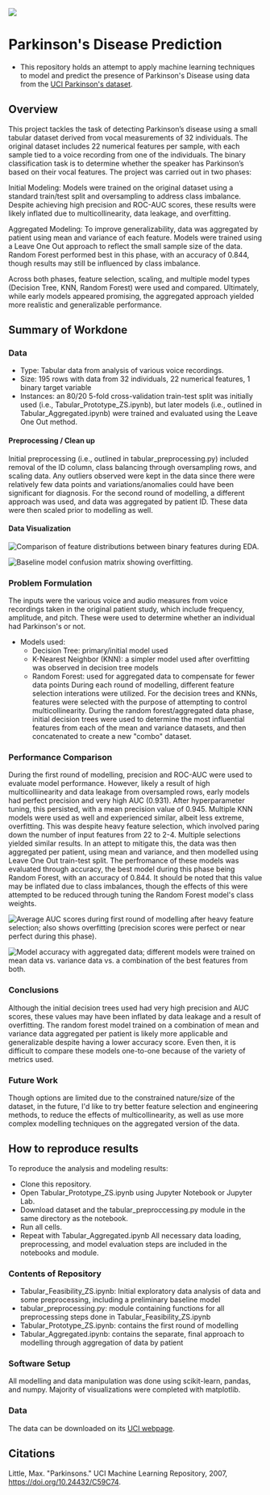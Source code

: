 ![](UTA-DataScience-Logo.png)

# Parkinson's Disease Prediction

* This repository holds an attempt to apply machine learning techniques to model and predict the presence of Parkinson's Disease using data from the [UCI Parkinson's dataset](https://archive.ics.uci.edu/dataset/174/parkinsons). 

## Overview

This project tackles the task of detecting Parkinson’s disease using a small tabular dataset derived from vocal measurements of 32 individuals. The original dataset includes 22 numerical features per sample, with each sample tied to a voice recording from one of the individuals. The binary classification task is to determine whether the speaker has Parkinson’s based on their vocal features.
The project was carried out in two phases:

Initial Modeling: Models were trained on the original dataset using a standard train/test split and oversampling to address class imbalance. Despite achieving high precision and ROC-AUC scores, these results were likely inflated due to multicollinearity, data leakage, and overfitting.

Aggregated Modeling: To improve generalizability, data was aggregated by patient using mean and variance of each feature. Models were trained using a Leave One Out approach to reflect the small sample size of the data. Random Forest performed best in this phase, with an accuracy of 0.844, though results may still be influenced by class imbalance.

Across both phases, feature selection, scaling, and multiple model types (Decision Tree, KNN, Random Forest) were used and compared. Ultimately, while early models appeared promising, the aggregated approach yielded more realistic and generalizable performance.






## Summary of Workdone

### Data

* Type: Tabular data from analysis of various voice recordings.
* Size: 195 rows with data from 32 individuals, 22 numerical features, 1 binary target variable 
* Instances: an 80/20 5-fold cross-validation train-test split was initially used (i.e., Tabular_Prototype_ZS.ipynb), but later models (i.e., outlined in Tabular_Aggregated.ipynb) were trained and evaluated using the Leave One Out method. 

#### Preprocessing / Clean up

Initial preprocessing (i.e., outlined in tabular_preprocessing.py) included removal of the ID column, class balancing through oversampling rows, and scaling data. Any outliers observed were kept in the data since there were relatively few data points and variations/anomalies could have been significant for diagnosis. For the second round of modelling, a different approach was used, and data was aggregated by patient ID. These data were then scaled prior to modelling as well.

#### Data Visualization

![Comparison of feature distributions between binary features during EDA.](/README_files/compare_binary.png)


![Baseline model confusion matrix showing overfitting.](/README_files/baseline_cmatrix.png)



### Problem Formulation

The inputs were the various voice and audio measures from voice recordings taken in the original patient study, which include frequency, amplitude, and pitch. These were used to determine whether an individual had Parkinson's or not.
  * Models used:
    * Decision Tree: primary/initial model used
    * K-Nearest Neighbor (KNN): a simpler model used after overfitting was observed in decision tree models
    * Random Forest: used for aggregated data to compensate for fewer data points
During each round of modelling, different feature selection interations were utilized. For the decision trees and KNNs, features were selected with the purpose of attempting to control multicollinearity. During the random forest/aggregated data phase, initial decision trees were used to determine the most influential features from each of the mean and variance datasets, and then concatenated to create a new "combo" dataset.
 

### Performance Comparison

During the first round of modelling, precision and ROC-AUC were used to evaluate model performance. However, likely a result of high multicolliinearity and data leakage from oversampled rows, early models had perfect precision and very high AUC (0.931). After hyperparameter tuning, this persisted, with a mean precision value of 0.945. Multiple KNN models were used as well and experienced similar, albeit less extreme, overfitting. This was despite heavy feature selection, which involved paring down the number of input features from 22 to 2-4. Multiple selections yielded similar results. In an attept to mitigate this, the data was then aggregated per patient, using mean and variance, and then modelled using Leave One Out train-test split. The perfromance of these models was evaluated through accuracy, the best model during this phase being Random Forest, with an accuracy of 0.844. It should be noted that this value may be inflated due to class imbalances, though the effects of this were attempted to be reduced through tuning the Random Forest model's class weights.




![Average AUC scores during first round of modelling after heavy feature selection; also shows overfitting (precision scores were perfect or near perfect during this phase).](/README_files/prototype_AUC.png)


![Model accuracy with aggregated data; different models were trained on mean data vs. variance data vs. a combination of the best features from both.](/README_files/aggregated_models.png)



### Conclusions

Although the initial decision trees used had very high precision and AUC scores, these values may have been inflated by data leakage and a result of overfitting. The random forest model trained on a combination of mean and variance data aggregated per patient is likely more applicable and generalizable despite having a lower accuracy score. Even then, it is difficult to compare these models one-to-one because of the variety of metrics used. 


### Future Work

Though options are limited due to the constrained nature/size of the dataset, in the future, I'd like to try better feature selection and engineering methods, to reduce the effects of multicollinearity, as well as use more complex modelling techniques on the aggregated version of the data.

## How to reproduce results

To reproduce the analysis and modeling results:

* Clone this repository.
* Open Tabular_Prototype_ZS.ipynb using Jupyter Notebook or Jupyter Lab.
* Download dataset and the tabular_preproccessing.py module in the same directory as the notebook.
* Run all cells.
* Repeat with Tabular_Aggregated.ipynb
All necessary data loading, preprocessing, and model evaluation steps are included in the notebooks and module.


### Contents of Repository

* Tabular_Feasibility_ZS.ipynb: Initial exploratory data analysis of data and some preprocessing, including a preliminary baseline model
* tabular_preprocessing.py: module containing functions for all preprocessing steps done in Tabular_Feasibility_ZS.ipynb
* Tabular_Prototype_ZS.ipynb: contains the first round of modelling
* Tabular_Aggregated.ipynb: contains the separate, final approach to modelling through aggregation of data by patient 

### Software Setup
All modelling and data manipulation was done using scikit-learn, pandas, and numpy. Majority of visualizations were completed with matplotlib.

### Data

The data can be downloaded on its [UCI webpage](https://archive.ics.uci.edu/dataset/174/parkinsons).

## Citations

Little, Max. "Parkinsons." UCI Machine Learning Repository, 2007, https://doi.org/10.24432/C59C74.





